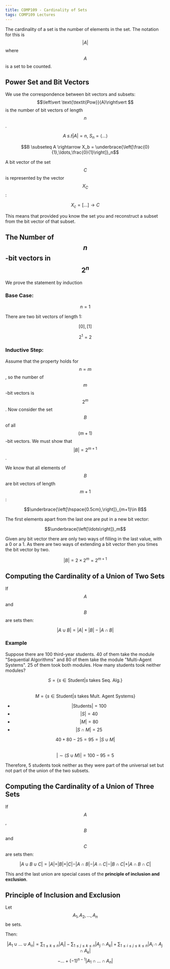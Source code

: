 ```yaml
---
title: COMP109 - Cardinality of Sets
tags: COMP109 Lectures
---
```

The cardinality of a set is the number of elements in the set. The notation for this is $$\vert A\vert $$ where $$A$$ is a set to be counted.

## Power Set and Bit Vectors
We use the correspondence between bit vectors and subsets: $$\left\vert  \text{\textit{Pow}}(A)\right\vert $$ is the number of bit vectors of length $$n$$.

$$A\ s.t \left\vert  A \right\vert  = n,\ S_n = \langle\ldots\rangle$$

$$B \subseteq A \rightarrow X_b = \underbrace{\left[\frac{0}{1},\ldots,\frac{0}{1}\right]}_n$$

A bit vector of the set $$C$$ is represented by the vector $$X_C$$:

$$X_c=\left[\ldots\right] \rightarrow C$$

This means that provided you know the set you and reconstruct a subset from the bit vector of that subset.

## The Number of $$n$$-bit vectors in $$2^n$$
We prove the statement by induction
### Base Case:
$$n=1$$

There are two bit vectors of length 1:

$$\left[0\right], \left[1\right]$$

$$2^1=2$$

### Inductive Step:
Assume that the property holds for $$n=m$$, so the number of $$m$$-bit vectors is $$2^m$$. Now consider the set $$B$$ of all $$(m+1)$$-bit vectors. We must show that $$\left\vert B\right\vert =2^{m+1}$$.

We know that all elements of $$B$$ are bit vectors of length $$m+1$$:

$$\underbrace{\left[\hspace{0.5cm},\right]}_{m+1}\in B$$

The first elements apart from the last one are put in a new bit vector:

$$\underbrace{\left[\ldots\right]}_m$$

Given any bit vector there are only two ways of filling in the last value, with a 0 or a 1. As there are two ways of extending a bit vector then you times the bit vector by two.

$$\left\vert  B \right\vert  = 2 \times 2^m = 2^{m+1}$$

## Computing the Cardinality of a Union of Two Sets
If $$A$$ and $$B$$ are sets then:

$$\left\vert  A \cup B \right\vert  = \left\vert  A \right\vert  + \left\vert  B \right\vert  - \left\vert  A\cap B \right\vert $$

### Example
Suppose there are 100 third-year students. 40 of them take the module "Sequential Algorithms" and 80 of them take the module "Multi-Agent Systems". 25 of them took both modules. How many students took neither modules?

$$S=\{s\in \text{Student} \vert  s \text{ takes Seq. Alg.}\}$$  
$$M=\{s\in \text{Student} \vert  s \text{ takes Mult. Agent Systems}\}$$

* $$\vert \text{Students}\vert  =100$$
* $$\vert S\vert =40$$
* $$\vert M\vert  = 80$$
* $$\vert S\cap M\vert  =25$$

$$40+80-25=95=\vert S\cup M\vert $$  
$$\vert \sim(S\cup M)\vert =100-95=5$$

Therefore, 5 students took neither as they were part of the universal set but not part of the union of the two subsets.

## Computing the Cardinality of a Union of Three Sets
If $$A$$, $$B$$ and $$C$$ are sets then:

$$\vert A\cup B \cup C\vert = \vert A\vert  +\vert B\vert  + \vert C\vert  - \vert A\cap B\vert -\vert A\cap C\vert  - \vert B\cap C\vert  + \vert A\cap B\cap C\vert $$

This and the last union are special cases of the **principle of inclusion and exclusion**.

## Principle of Inclusion and Exclusion
Let $$A_1,A_2,\ldots,A_n$$ be sets.

Then:

$$\left\vert A_1\cup\ldots\cup A_n\right\vert =\sum_{1\leq k\leq n} \left\vert A_i\right\vert -\sum_{1\leq j\leq k\leq n} \left\vert A_j \cap A_k\right\vert +\sum_{1\leq i\leq j\leq k\leq n} \left\vert A_i \cap A_j \cap A_k\right\vert $$
$$-...+(-1)^{n-1}\left\vert A_1\cap\ldots\cap A_n\right\vert $$
